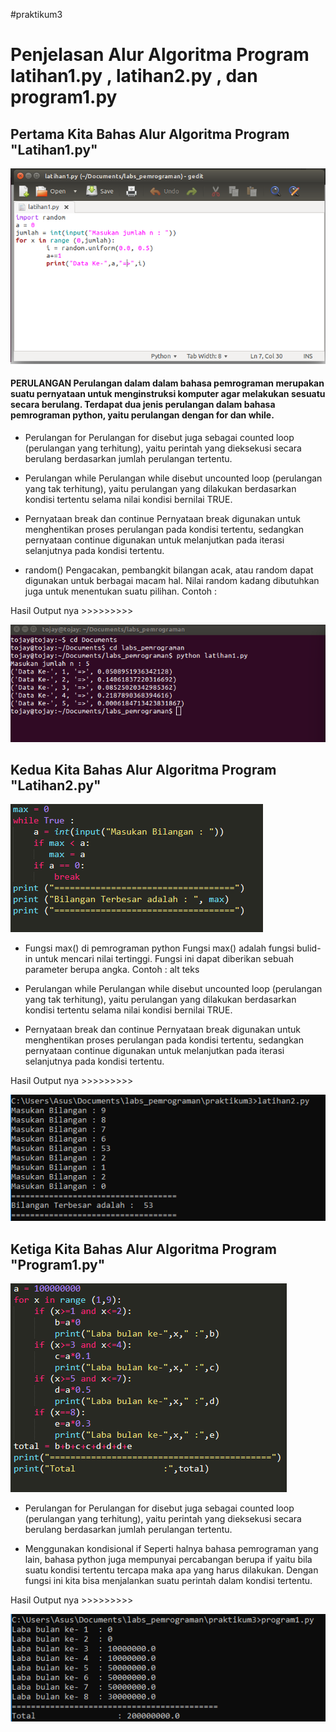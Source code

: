 #praktikum3


# Penjelasan Alur Algoritma Program latihan1.py , latihan2.py , dan program1.py #

## Pertama Kita Bahas Alur Algoritma Program "Latihan1.py" ##

![alt teks](a.png)

#### PERULANGAN Perulangan dalam dalam bahasa pemrograman merupakan suatu pernyataan untuk menginstruksi komputer agar melakukan sesuatu secara berulang. Terdapat dua jenis perulangan dalam bahasa pemrograman python, yaitu perulangan dengan for dan while. ####

- Perulangan for
Perulangan for disebut juga sebagai counted loop (perulangan yang terhitung), yaitu perintah yang dieksekusi secara berulang berdasarkan jumlah perulangan tertentu.

- Perulangan while
Perulangan while disebut uncounted loop (perulangan yang tak terhitung), yaitu perulangan yang dilakukan berdasarkan kondisi tertentu selama nilai kondisi bernilai TRUE.

- Pernyataan break dan continue Pernyataan break digunakan untuk menghentikan proses perulangan pada kondisi tertentu, sedangkan pernyataan continue digunakan untuk melanjutkan pada iterasi selanjutnya pada kondisi tertentu.

- random() Pengacakan, pembangkit bilangan acak, atau random dapat digunakan untuk berbagai macam hal. Nilai random kadang dibutuhkan juga untuk menentukan suatu pilihan. Contoh :

Hasil Output nya >>>>>>>>>

![alt teks](b.png)

## Kedua Kita Bahas Alur Algoritma Program "Latihan2.py" ##

![alt teks](c.png)

- Fungsi max() di pemrograman python Fungsi max() adalah fungsi bulid-in untuk mencari nilai tertinggi. Fungsi ini dapat diberikan sebuah parameter berupa angka. Contoh :
alt teks

- Perulangan while
Perulangan while disebut uncounted loop (perulangan yang tak terhitung), yaitu perulangan yang dilakukan berdasarkan kondisi tertentu selama nilai kondisi bernilai TRUE.

- Pernyataan break dan continue Pernyataan break digunakan untuk menghentikan proses perulangan pada kondisi tertentu, sedangkan pernyataan continue digunakan untuk melanjutkan pada iterasi selanjutnya pada kondisi tertentu. 

Hasil Output nya >>>>>>>>>

![alt teks](d.png)

## Ketiga Kita Bahas Alur Algoritma Program "Program1.py" ##

![alt teks](e.png)

- Perulangan for
Perulangan for disebut juga sebagai counted loop (perulangan yang terhitung), yaitu perintah yang dieksekusi secara berulang berdasarkan jumlah perulangan tertentu.

- Menggunakan kondisional if
Seperti halnya bahasa pemrograman yang lain, bahasa python juga mempunyai percabangan berupa if yaitu bila suatu kondisi tertentu tercapa maka apa yang harus dilakukan. Dengan fungsi ini kita bisa menjalankan suatu perintah dalam kondisi tertentu. 

Hasil Output nya >>>>>>>>>

![alt teks](f.png)